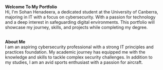 <br>**Welcome To My Portfolio**</br>
Hi, I'm Sohan Henadeera, a dedicated student at the University of Canberra, majoring in IT with a focus on cybersecurity. With a passion for technology and a deep interest in safeguarding digital environments. This portfolio will showcase my journey, skills, and projects while completing my degree.

<br>**About Me**</br>
I am an aspiring cybersecurity professional with a strong IT principles and practices foundation. My academic journey has equipped me with the knowledge and skills to tackle complex security challenges. In addition to my studies, I am an avid sports enthusiast with a passion for aircraft.
